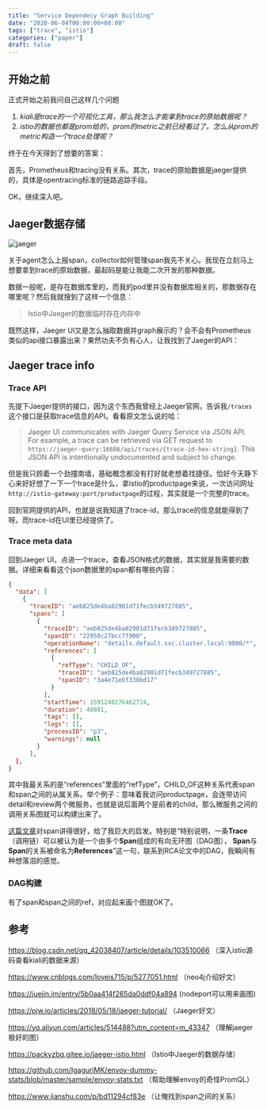 ```yaml
---
title: "Service Dependecy Graph Building"
date: "2020-06-04T00:00:00+08:00"
tags: ["trace", "istio"]
categories: ["paper"]
draft: false
---
```


## 开始之前

正式开始之前我问自己这样几个问题

1. *kiali是trace的一个可视化工具，那么我怎么才能拿到trace的原始数据呢？*
2. *istio的数据也都是prom给的，prom的metric之前已经看过了。怎么从prom的metric构造一个trace处理呢？*

终于在今天得到了想要的答案：

首先，Prometheus和tracing没有关系。其次，trace的原始数据是jaeger提供的，具体是opentracing标准的链路追踪手段。

OK，继续深入吧。

## Jaeger数据存储

![jaeger](https://upload-images.jianshu.io/upload_images/6338598-43e67ff8256f3ec7.png?imageMogr2/auto-orient/strip|imageView2/2/w/1200)

关于agent怎么上报span，collector如何管理span我先不关心。我现在立刻马上想要拿到trace的原始数据，最起码是能让我能二次开发的那种数据。

数据一般呢，是存在数据库里的，而我的pod里并没有数据库相关的，那数据存在哪里呢？然后我就搜到了这样一个信息：

> Istio中Jaeger的数据临时存在内存中

既然这样，Jaeger UI又是怎么抽取数据并graph展示的？会不会有Prometheus类似的api接口暴露出来？果然功夫不负有心人，让我找到了Jaeger的API：

## Jaeger trace info

### Trace API

先提下Jaeger提供的接口，因为这个东西我曾经上Jaeger官网，告诉我`/traces`这个接口是获取trace信息的API。看看原文怎么说的哈：

> Jaeger UI communicates with Jaeger Query Service via JSON API. For example, a trace can be retrieved via GET request to `https://jaeger-query:16686/api/traces/{trace-id-hex-string}`. This JSON API is intentionally undocumented and subject to change.

但是我只顾着一个劲撞南墙，基础概念都没有打好就老想着找捷径。恰好今天静下心来好好想了一下一个trace是什么，拿istio的productpage来说，一次访问网址`http://istio-gateway:port/productpage`的过程，其实就是一个完整的trace。

回到官网提供的API，也就是说我知道了trace-id，那么trace的信息就能得到了呀。而trace-id在UI里已经提供了。

### Trace meta data

回到Jaeger UI，点进一个trace，查看JSON格式的数据，其实就是我需要的数据。详细来看看这个json数据里的span都有哪些内容：

```json
{
  "data": [
    {
      "traceID": "aeb825de4ba82901d71fecb349727885",
      "spans": [
        {
          "traceID": "aeb825de4ba82901d71fecb349727885",
          "spanID": "22958c27bcc7f900",
          "operationName": "details.default.svc.cluster.local:9080/*",
          "references": [
            {
              "refType": "CHILD_OF",
              "traceID": "aeb825de4ba82901d71fecb349727885",
              "spanID": "3a4e71ebf338bd17"
            }
          ],
          "startTime": 1591240276462724,
          "duration": 40881,
          "tags": [],
          "logs": [],
          "processID": "p3",
          "warnings": null
        }
      ],
  ],
}
```

其中我最关系的是“references”里面的“refType”，CHILD_OF这种关系代表span和span之间的从属关系。举个例子：意味着我访问productpage，会连带访问detail和review两个微服务，也就是说后面两个是前者的child，那么微服务之间的调用关系图就可以构建出来了。

[这篇文章](https://github.com/opentracing-contrib/opentracing-specification-zh/blob/master/specification.md)对span讲得很好，给了我巨大的启发。特别是“特别说明，一条**Trace**（调用链）可以被认为是一个由多个**Span**组成的有向无环图（DAG图）， **Span**与**Span**的关系被命名为**References**”这一句，联系到RCA论文中的DAG，我瞬间有种想落泪的感觉。

### DAG构建

有了span和span之间的ref，对应起来画个图就OK了。

## 参考

https://blog.csdn.net/qq_42038407/article/details/103510066 （深入istio源码查看kiali的数据来源）

https://www.cnblogs.com/loveis715/p/5277051.html （neo4j介绍好文）

https://juejin.im/entry/5b0aa414f265da0ddf04a894 (nodeport可以用来画图)

https://pjw.io/articles/2018/05/18/jaeger-tutorial/ （Jaeger好文）

https://yq.aliyun.com/articles/514488?utm_content=m_43347 （理解jaeger极好的图）

https://packyzbq.gitee.io/jaeger-istio.html （Istio中Jaeger的数据存储）

https://github.com/IgaguriMK/envoy-dummy-stats/blob/master/sample/envoy-stats.txt （帮助理解envoy的奇怪PromQL）

https://www.jianshu.com/p/bd11294cf83e （让俺找到span之间的关系）